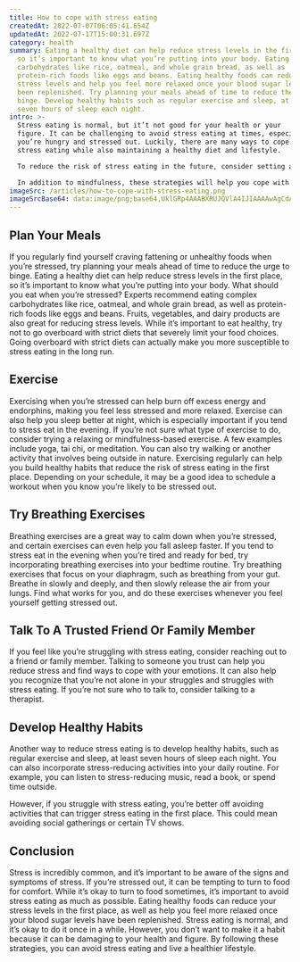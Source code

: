 ```yaml
---
title: How to cope with stress eating
createdAt: 2022-07-07T06:05:41.654Z
updatedAt: 2022-07-17T15:00:31.697Z
category: health
summary: Eating a healthy diet can help reduce stress levels in the first place,
  so it’s important to know what you’re putting into your body. Eating complex
  carbohydrates like rice, oatmeal, and whole grain bread, as well as
  protein-rich foods like eggs and beans. Eating healthy foods can reduce your
  stress levels and help you feel more relaxed once your blood sugar levels have
  been replenished. Try planning your meals ahead of time to reduce the urge to
  binge. Develop healthy habits such as regular exercise and sleep, at least
  seven hours of sleep each night.
intro: >-
  Stress eating is normal, but it’t not good for your health or your
  figure. It can be challenging to avoid stress eating at times, especially when
  you’re hungry and stressed out. Luckily, there are many ways to cope with
  stress eating while also maintaining a healthy diet and lifestyle. 

  To reduce the risk of stress eating in the future, consider setting aside time every day to practice mindfulness. Mindfulness involves present-moment awareness and acknowledging your thoughts and feelings without judgment. Practicing mindfulness helps you become more aware of what you’re feeling so that you can identify the first signs of stress eating before it gets out of hand.

  In addition to mindfulness, these strategies will help you cope with stress eating while also reducing its likelihood in the future.
imageSrc: /articles/how-to-cope-with-stress-eating.png
imageSrcBase64: data:image/png;base64,UklGRp4AAABXRUJQVlA4IJIAAAAwAgCdASoKAAoAAUAmJYgCdDKMwXx5xu8tQAD+/v4tyaqThJQ5AP1FYN+Ha282h4iu38qCMWoTn8//dPyB/3zguyZssk7ZTWI/2A1u4UvRCXdwHoU+6O5lL7b7aD+lM1WqqGrP7teG/qM8uJY1n4WjErxyjVf0kY+H3f3sopofGta7/kQ1bXRbs3v+8rfwVwAAAA==
---
```


## Plan Your Meals

If you regularly find yourself craving fattening or unhealthy foods when you’re stressed, try planning your meals ahead of time to reduce the urge to binge. Eating a healthy diet can help reduce stress levels in the first place, so it’s important to know what you’re putting into your body.
What should you eat when you’re stressed? Experts recommend eating complex carbohydrates like rice, oatmeal, and whole grain bread, as well as protein-rich foods like eggs and beans. Fruits, vegetables, and dairy products are also great for reducing stress levels.
While it’s important to eat healthy, try not to go overboard with strict diets that severely limit your food choices. Going overboard with strict diets can actually make you more susceptible to stress eating in the long run.

## Exercise

Exercising when you’re stressed can help burn off excess energy and endorphins, making you feel less stressed and more relaxed. Exercise can also help you sleep better at night, which is especially important if you tend to stress eat in the evening.
If you’re not sure what type of exercise to do, consider trying a relaxing or mindfulness-based exercise. A few examples include yoga, tai chi, or meditation. You can also try walking or another activity that involves being outside in nature.
Exercising regularly can help you build healthy habits that reduce the risk of stress eating in the first place. Depending on your schedule, it may be a good idea to schedule a workout when you know you’re likely to be stressed out.

## Try Breathing Exercises

Breathing exercises are a great way to calm down when you’re stressed, and certain exercises can even help you fall asleep faster. If you tend to stress eat in the evening when you’re tired and ready for bed, try incorporating breathing exercises into your bedtime routine.
Try breathing exercises that focus on your diaphragm, such as breathing from your gut. Breathe in slowly and deeply, and then slowly release the air from your lungs. Find what works for you, and do these exercises whenever you feel yourself getting stressed out.

## Talk To A Trusted Friend Or Family Member

If you feel like you’re struggling with stress eating, consider reaching out to a friend or family member. Talking to someone you trust can help you reduce stress and find ways to cope with your emotions.
It can also help you recognize that you’re not alone in your struggles and struggles with stress eating. If you’re not sure who to talk to, consider talking to a therapist.

## Develop Healthy Habits

Another way to reduce stress eating is to develop healthy habits, such as regular exercise and sleep, at least seven hours of sleep each night. You can also incorporate stress-reducing activities into your daily routine. For example, you can listen to stress-reducing music, read a book, or spend time outside.

However, if you struggle with stress eating, you’re better off avoiding activities that can trigger stress eating in the first place. This could mean avoiding social gatherings or certain TV shows.

## Conclusion

Stress is incredibly common, and it’s important to be aware of the signs and symptoms of stress. If you’re stressed out, it can be tempting to turn to food for comfort.
While it’s okay to turn to food sometimes, it’s important to avoid stress eating as much as possible. Eating healthy foods can reduce your stress levels in the first place, as well as help you feel more relaxed once your blood sugar levels have been replenished.
Stress eating is normal, and it’s okay to do it once in a while. However, you don’t want to make it a habit because it can be damaging to your health and figure. By following these strategies, you can avoid stress eating and live a healthier lifestyle.

